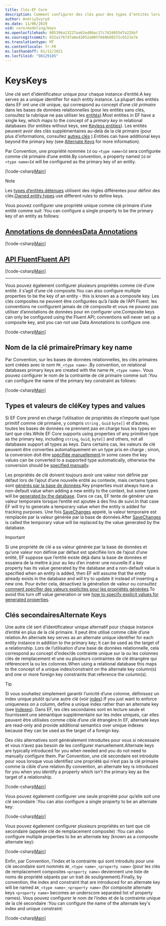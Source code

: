 ```yaml
---
title: Clés-EF Core
description: Comment configurer des clés pour des types d’entités lors de l’utilisation de Entity Framework Core
author: AndriySvyryd
ms.date: 11/06/2019
uid: core/modeling/keys
ms.openlocfilehash: 805396a13227aa62ed86ac17c742d055d7a22bbf
ms.sourcegitcommit: 032a1767d7a6e42052a005f660b80372c6521e7e
ms.translationtype: MT
ms.contentlocale: fr-FR
ms.lasthandoff: 01/12/2021
ms.locfileid: "98129185"
---
```

# <a name="keys"></a><span data-ttu-id="e0e79-103">Keys</span><span class="sxs-lookup"><span data-stu-id="e0e79-103">Keys</span></span>

<span data-ttu-id="e0e79-104">Une clé sert d’identificateur unique pour chaque instance d’entité.</span><span class="sxs-lookup"><span data-stu-id="e0e79-104">A key serves as a unique identifier for each entity instance.</span></span> <span data-ttu-id="e0e79-105">La plupart des entités dans EF ont une clé unique, qui correspond au concept d’une *clé primaire* dans les bases de données relationnelles (pour les entités sans clés, consultez la rubrique ne pas utiliser les [entités](xref:core/modeling/keyless-entity-types)).</span><span class="sxs-lookup"><span data-stu-id="e0e79-105">Most entities in EF have a single key, which maps to the concept of a *primary key* in relational databases (for entities without keys, see [Keyless entities](xref:core/modeling/keyless-entity-types)).</span></span> <span data-ttu-id="e0e79-106">Les entités peuvent avoir des clés supplémentaires au-delà de la clé primaire (pour plus d’informations, consultez [autres clés](#alternate-keys) ).</span><span class="sxs-lookup"><span data-stu-id="e0e79-106">Entities can have additional keys beyond the primary key (see [Alternate Keys](#alternate-keys) for more information).</span></span>

<span data-ttu-id="e0e79-107">Par Convention, une propriété nommée `Id` ou `<type name>Id` sera configurée comme clé primaire d’une entité.</span><span class="sxs-lookup"><span data-stu-id="e0e79-107">By convention, a property named `Id` or `<type name>Id` will be configured as the primary key of an entity.</span></span>

[!code-csharp[Main](../../../samples/core/Modeling/Conventions/KeyId.cs?name=KeyId&highlight=3,11)]

> [!NOTE]
> <span data-ttu-id="e0e79-108">Les [types d’entités détenues](xref:core/modeling/owned-entities) utilisent des règles différentes pour définir des clés.</span><span class="sxs-lookup"><span data-stu-id="e0e79-108">[Owned entity types](xref:core/modeling/owned-entities) use different rules to define keys.</span></span>

<span data-ttu-id="e0e79-109">Vous pouvez configurer une propriété unique comme clé primaire d’une entité comme suit :</span><span class="sxs-lookup"><span data-stu-id="e0e79-109">You can configure a single property to be the primary key of an entity as follows:</span></span>

## <a name="data-annotations"></a>[<span data-ttu-id="e0e79-110">Annotations de données</span><span class="sxs-lookup"><span data-stu-id="e0e79-110">Data Annotations</span></span>](#tab/data-annotations)

[!code-csharp[Main](../../../samples/core/Modeling/DataAnnotations/KeySingle.cs?name=KeySingle&highlight=3)]

## <a name="fluent-api"></a>[<span data-ttu-id="e0e79-111">API Fluent</span><span class="sxs-lookup"><span data-stu-id="e0e79-111">Fluent API</span></span>](#tab/fluent-api)

[!code-csharp[Main](../../../samples/core/Modeling/FluentAPI/KeySingle.cs?name=KeySingle&highlight=4)]

***

<span data-ttu-id="e0e79-112">Vous pouvez également configurer plusieurs propriétés comme clé d’une entité. il s’agit d’une clé composite.</span><span class="sxs-lookup"><span data-stu-id="e0e79-112">You can also configure multiple properties to be the key of an entity - this is known as a composite key.</span></span> <span data-ttu-id="e0e79-113">Les clés composites ne peuvent être configurées qu’à l’aide de l’API Fluent. les conventions ne configurent jamais de clé composite et vous ne pouvez pas utiliser d’annotations de données pour en configurer une.</span><span class="sxs-lookup"><span data-stu-id="e0e79-113">Composite keys can only be configured using the Fluent API; conventions will never set up a composite key, and you can not use Data Annotations to configure one.</span></span>

[!code-csharp[Main](../../../samples/core/Modeling/FluentAPI/KeyComposite.cs?name=KeyComposite&highlight=4)]

## <a name="primary-key-name"></a><span data-ttu-id="e0e79-114">Nom de la clé primaire</span><span class="sxs-lookup"><span data-stu-id="e0e79-114">Primary key name</span></span>

<span data-ttu-id="e0e79-115">Par Convention, sur les bases de données relationnelles, les clés primaires sont créées avec le nom `PK_<type name>` .</span><span class="sxs-lookup"><span data-stu-id="e0e79-115">By convention, on relational databases primary keys are created with the name `PK_<type name>`.</span></span> <span data-ttu-id="e0e79-116">Vous pouvez configurer le nom de la contrainte de clé primaire comme suit :</span><span class="sxs-lookup"><span data-stu-id="e0e79-116">You can configure the name of the primary key constraint as follows:</span></span>

[!code-csharp[Main](../../../samples/core/Modeling/FluentAPI/KeyName.cs?name=KeyName&highlight=5)]

## <a name="key-types-and-values"></a><span data-ttu-id="e0e79-117">Types et valeurs de clé</span><span class="sxs-lookup"><span data-stu-id="e0e79-117">Key types and values</span></span>

<span data-ttu-id="e0e79-118">Si EF Core prend en charge l’utilisation de propriétés de n’importe quel type primitif comme clé primaire, y compris `string` , `Guid` `byte[]` et d’autres, toutes les bases de données ne prennent pas en charge tous les types en tant que clés.</span><span class="sxs-lookup"><span data-stu-id="e0e79-118">While EF Core supports using properties of any primitive type as the primary key, including `string`, `Guid`, `byte[]` and others, not all databases support all types as keys.</span></span> <span data-ttu-id="e0e79-119">Dans certains cas, les valeurs de clé peuvent être converties automatiquement en un type pris en charge ; sinon, la conversion doit être [spécifiée manuellement](xref:core/modeling/value-conversions).</span><span class="sxs-lookup"><span data-stu-id="e0e79-119">In some cases the key values can be converted to a supported type automatically, otherwise the conversion should be [specified manually](xref:core/modeling/value-conversions).</span></span>

<span data-ttu-id="e0e79-120">Les propriétés de clé doivent toujours avoir une valeur non définie par défaut lors de l’ajout d’une nouvelle entité au contexte, mais certains types sont [générés par la base de données](xref:core/modeling/generated-properties).</span><span class="sxs-lookup"><span data-stu-id="e0e79-120">Key properties must always have a non-default value when adding a new entity to the context, but some types will be [generated by the database](xref:core/modeling/generated-properties).</span></span> <span data-ttu-id="e0e79-121">Dans ce cas, EF tente de générer une valeur temporaire lorsque l’entité est ajoutée à des fins de suivi.</span><span class="sxs-lookup"><span data-stu-id="e0e79-121">In that case EF will try to generate a temporary value when the entity is added for tracking purposes.</span></span> <span data-ttu-id="e0e79-122">Une fois [SaveChanges](/dotnet/api/Microsoft.EntityFrameworkCore.DbContext.SaveChanges) appelé, la valeur temporaire est remplacée par la valeur générée par la base de données.</span><span class="sxs-lookup"><span data-stu-id="e0e79-122">After [SaveChanges](/dotnet/api/Microsoft.EntityFrameworkCore.DbContext.SaveChanges) is called the temporary value will be replaced by the value generated by the database.</span></span>

> [!Important]
> <span data-ttu-id="e0e79-123">Si une propriété de clé a sa valeur générée par la base de données et qu’une valeur non définie par défaut est spécifiée lors de l’ajout d’une entité, EF suppose que l’entité existe déjà dans la base de données et essaiera de la mettre à jour au lieu d’en insérer une nouvelle.</span><span class="sxs-lookup"><span data-stu-id="e0e79-123">If a key property has its value generated by the database and a non-default value is specified when an entity is added, then EF will assume that the entity already exists in the database and will try to update it instead of inserting a new one.</span></span> <span data-ttu-id="e0e79-124">Pour éviter cela, désactivez la génération de valeur ou consultez [comment spécifier des valeurs explicites pour les propriétés générées](xref:core/saving/explicit-values-generated-properties).</span><span class="sxs-lookup"><span data-stu-id="e0e79-124">To avoid this turn off value generation or see [how to specify explicit values for generated properties](xref:core/saving/explicit-values-generated-properties).</span></span>

## <a name="alternate-keys"></a><span data-ttu-id="e0e79-125">Clés secondaires</span><span class="sxs-lookup"><span data-stu-id="e0e79-125">Alternate Keys</span></span>

<span data-ttu-id="e0e79-126">Une autre clé sert d’identificateur unique alternatif pour chaque instance d’entité en plus de la clé primaire. Il peut être utilisé comme cible d’une relation.</span><span class="sxs-lookup"><span data-stu-id="e0e79-126">An alternate key serves as an alternate unique identifier for each entity instance in addition to the primary key; it can be used as the target of a relationship.</span></span> <span data-ttu-id="e0e79-127">Lors de l’utilisation d’une base de données relationnelle, cela correspond au concept d’index/de contrainte unique sur la ou les colonnes clés de remplacement et une ou plusieurs contraintes de clé étrangère qui référencent la ou les colonnes.</span><span class="sxs-lookup"><span data-stu-id="e0e79-127">When using a relational database this maps to the concept of a unique index/constraint on the alternate key column(s) and one or more foreign key constraints that reference the column(s).</span></span>

> [!TIP]
> <span data-ttu-id="e0e79-128">Si vous souhaitez simplement garantir l’unicité d’une colonne, définissez un index unique plutôt qu’une autre clé (voir [index](xref:core/modeling/indexes)).</span><span class="sxs-lookup"><span data-stu-id="e0e79-128">If you just want to enforce uniqueness on a column, define a unique index rather than an alternate key (see [Indexes](xref:core/modeling/indexes)).</span></span> <span data-ttu-id="e0e79-129">Dans EF, les clés secondaires sont en lecture seule et fournissent une sémantique supplémentaire sur les index uniques, car elles peuvent être utilisées comme cible d’une clé étrangère.</span><span class="sxs-lookup"><span data-stu-id="e0e79-129">In EF, alternate keys are read-only and provide additional semantics over unique indexes because they can be used as the target of a foreign key.</span></span>

<span data-ttu-id="e0e79-130">Des clés alternatives sont généralement introduites pour vous si nécessaire et vous n’avez pas besoin de les configurer manuellement.</span><span class="sxs-lookup"><span data-stu-id="e0e79-130">Alternate keys are typically introduced for you when needed and you do not need to manually configure them.</span></span> <span data-ttu-id="e0e79-131">Par Convention, une clé secondaire est introduite pour vous lorsque vous identifiez une propriété qui n’est pas la clé primaire comme la cible d’une relation.</span><span class="sxs-lookup"><span data-stu-id="e0e79-131">By convention, an alternate key is introduced for you when you identify a property which isn't the primary key as the target of a relationship.</span></span>

[!code-csharp[Main](../../../samples/core/Modeling/Conventions/AlternateKey.cs?name=AlternateKey&highlight=12)]

<span data-ttu-id="e0e79-132">Vous pouvez également configurer une seule propriété pour qu’elle soit une clé secondaire :</span><span class="sxs-lookup"><span data-stu-id="e0e79-132">You can also configure a single property to be an alternate key:</span></span>

[!code-csharp[Main](../../../samples/core/Modeling/FluentAPI/AlternateKeySingle.cs?name=AlternateKeySingle&highlight=4)]

<span data-ttu-id="e0e79-133">Vous pouvez également configurer plusieurs propriétés en tant que clé secondaire (appelée clé de remplacement composite) :</span><span class="sxs-lookup"><span data-stu-id="e0e79-133">You can also configure multiple properties to be an alternate key (known as a composite alternate key):</span></span>

[!code-csharp[Main](../../../samples/core/Modeling/FluentAPI/AlternateKeyComposite.cs?name=AlternateKeyComposite&highlight=4)]

<span data-ttu-id="e0e79-134">Enfin, par Convention, l’index et la contrainte qui sont introduits pour une clé secondaire sont nommés `AK_<type name>_<property name>` (pour les clés de remplacement composites `<property name>` deviennent une liste de noms de propriété séparés par un trait de soulignement).</span><span class="sxs-lookup"><span data-stu-id="e0e79-134">Finally, by convention, the index and constraint that are introduced for an alternate key will be named `AK_<type name>_<property name>` (for composite alternate keys `<property name>` becomes an underscore separated list of property names).</span></span> <span data-ttu-id="e0e79-135">Vous pouvez configurer le nom de l’index et de la contrainte unique de la clé secondaire :</span><span class="sxs-lookup"><span data-stu-id="e0e79-135">You can configure the name of the alternate key's index and unique constraint:</span></span>

[!code-csharp[Main](../../../samples/core/Modeling/FluentAPI/AlternateKeyName.cs?name=AlternateKeyName&highlight=5)]
